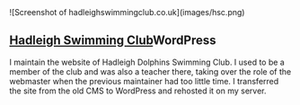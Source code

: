 <div class="img-container">![Screenshot of hadleighswimmingclub.co.uk](images/hsc.png)</div>

## [Hadleigh Swimming Club](https://hadleighswimmingclub.co.uk)<span class="lang">WordPress</span>

I maintain the website of Hadleigh Dolphins Swimming Club. I used to be a member of the club and was also a teacher there, taking over the role of the webmaster when the previous maintainer had too little time. I transferred the site from the old CMS to WordPress and rehosted it on my server.
